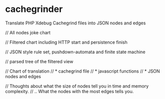# cachegrinder
Translate PHP Xdebug Cachegrind files into JSON nodes and edges

// All nodes joke chart

// Filtered chart including HTTP start and persistence finish

// JSON style rule set, pushdown-automata and finite state machine

// parsed tree of the filtered view

// Chart of translation
// * cachegrind file
// * javascript functions
// * JSON nodes and edges

// Thoughts about what the size of nodes tell you in time and memory complexity.
// .. What the nodes with the most edges tells you.

